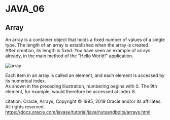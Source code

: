# JAVA_06


## Array

An array is a container object that holds a fixed number of values of a single type. The length of an array is established when the array is created.<br>
After creation, its length is fixed. You have seen an example of arrays already, in the main method of the "Hello World!" application.<br>

![array](/images/array.gif)

Each item in an array is called an element, and each element is accessed by its numerical index.<br>
As shown in the preceding illustration, numbering begins with 0. The 9th element, for example, would therefore be accessed at index 8.

citation: Oracle, Arrays, Copyright © 1995, 2019 Oracle and/or its affiliates. All rights reserved.
https://docs.oracle.com/javase/tutorial/java/nutsandbolts/arrays.html
